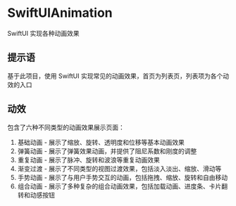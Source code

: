 # SwiftUIAnimation
SwiftUI 实现各种动画效果

## 提示语
基于此项目，使用 SwiftUI 实现常见的动画效果，首页为列表页，列表项为各个动效的入口

## 动效
包含了六种不同类型的动画效果展示页面：
1. 基础动画 - 展示了缩放、旋转、透明度和位移等基本动画效果
2. 弹簧动画 - 展示了弹簧效果动画，并提供了阻尼系数和刚度的调整
3. 重复动画 - 展示了脉冲、旋转和波浪等重复动画效果
4. 渐变过渡 - 展示了不同类型的视图过渡效果，包括淡入淡出、缩放、滑动等
5. 手势动画 - 展示了与用户手势交互的动画，包括拖拽、缩放、旋转和自由移动
6. 组合动画 - 展示了多种复杂的组合动画效果，包括加载动画、进度条、卡片翻转和动感按钮
